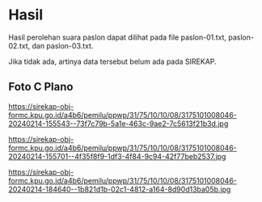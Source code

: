 # Hasil

Hasil perolehan suara paslon dapat dilihat pada file paslon-01.txt, paslon-02.txt, dan paslon-03.txt.

Jika tidak ada, artinya data tersebut belum ada pada SIREKAP.

## Foto C Plano

https://sirekap-obj-formc.kpu.go.id/a4b6/pemilu/ppwp/31/75/10/10/08/3175101008046-20240214-155543--73f7c79b-5a1e-463c-9ae2-7c5613f21b3d.jpg

https://sirekap-obj-formc.kpu.go.id/a4b6/pemilu/ppwp/31/75/10/10/08/3175101008046-20240214-155701--4f35f8f9-1df3-4f84-9c94-42f77beb2537.jpg

https://sirekap-obj-formc.kpu.go.id/a4b6/pemilu/ppwp/31/75/10/10/08/3175101008046-20240214-184640--1b821d1b-02c1-4812-a164-8d90d13ba05b.jpg
